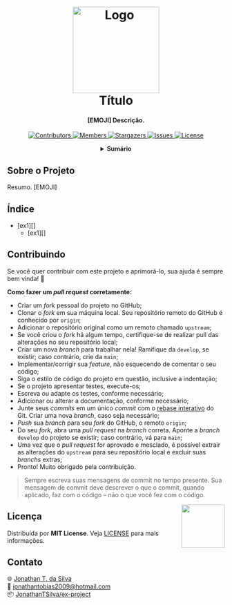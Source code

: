 <!-- NOTA: AO INICIAR O PROJETO, SUBSTITUTIR TODOS ex-project PELO NOME DO SEU REPOSITÓRIO ATUAL -->

<!-- LOGO DO PROJETO -->
<h1 align="center">
  <br>
  <a href="https://github.com/JonathanTSilva/ex-project"><img src="./Images/logo-ex-project.png" alt="Logo" width="200"></a>
  <br>
  Título
  <br>
</h1>

<h4 align="center">
  
[EMOJI] Descrição.
  
</h4>

<!-- SHIELDS DO PROJETO -->
<p align="center">
  <a href="https://github.com/JonathanTSilva/ex-project/graphs/contributors">
    <img src="https://img.shields.io/github/contributors/JonathanTSilva/ex-project.svg?style=for-the-badge" alt="Contributors">
  </a>
  <a href="https://github.com/JonathanTSilva/ex-project/network/members">
    <img src="https://img.shields.io/github/forks/JonathanTSilva/ex-project.svg?style=for-the-badge" alt="Members">
  </a>
  <a href="https://github.com/JonathanTSilva/ex-project/stargazers">
    <img src="https://img.shields.io/github/stars/JonathanTSilva/ex-project.svg?style=for-the-badge" alt="Stargazers">
  </a>
  <a href="https://github.com/JonathanTSilva/ex-project/issues">
    <img src="https://img.shields.io/github/issues/JonathanTSilva/ex-project.svg?style=for-the-badge" alt="Issues">
  </a>
  <a href="https://github.com/JonathanTSilva/ex-project/blob/main/LICENSE">
    <img src="https://img.shields.io/github/license/JonathanTSilva/ex-project.svg?style=for-the-badge" alt="License">
  </a>
</p>

<!-- SUMÁRIO -->
<details close="close" align="center">
  <summary><b>Sumário</b></summary>
    <a href="#sobre-o-projeto">Sobre o Projeto</a> |
    <a href="#índice">Índice</a> |
    <a href="#contribuindo">Contribuindo</a> |
    <a href="#licença">Licença</a> |
    <a href="#contato">Contato</a>
</details>

<!-- CORPO-->
## Sobre o Projeto

Resumo. [EMOJI]

## Índice

- [ex1][]
  - [ex1][]

## Contribuindo

Se você quer contribuir com este projeto e aprimorá-lo, sua ajuda é sempre bem vinda! :tada:

**Como fazer um _pull request_ corretamente:**

- Criar um _fork_ pessoal do projeto no GitHub;
- Clonar o _fork_ em sua máquina local. Seu repositório remoto do GitHub é conhecido por `origin`;
- Adicionar o repositório original como um remoto chamado `upstream`;
- Se você criou o _fork_ há algum tempo, certifique-se de realizar pull das alterações no seu repositório local;
- Criar um nova _branch_ para trabalhar nela! Ramifique da `develop`, se existir; caso contrário, crie da `main`;
- Implementar/corrigir sua _feature_, não esquecendo de comentar o seu código;
- Siga o estilo de código do projeto em questão, inclusive a indentação;
- Se o projeto apresentar testes, execute-os;
- Escreva ou adapte os testes, conforme necessário;
- Adicionar ou alterar a documentação, conforme necessário;
- Junte seus _commits_ em um único _commit_ com o [rebase interativo][A] do Git. Criar uma nova _branch_, caso seja necessário;
- _Push_ sua _branch_ para seu _fork_ do GitHub, o remoto `origin`;
- Do seu _fork_, abra uma _pull request_ na _branch_ correta. Aponte a _branch_ `develop` do projeto se existir; caso contrário, vá para `main`;
- Uma vez que o _pull request_ for aprovado e mesclado, é possível extrair as alterações do `upstream` para seu repositório local e excluir suas _branchs_ extras;
- Pronto! Muito obrigado pela contribuição.

> Sempre escreva suas mensagens de commit no tempo presente. Sua mensagem de commit deve descrever o que o commit, quando aplicado, faz com o código – não o que você fez com o código.

<!-- LICENÇA -->
<a href="https://github.com/JonathanTSilva/ex-project/blob/main/LICENSE"><img width="100px" src="https://miro.medium.com/max/886/1*C87EjxGeMPrkTuVRVWVg4w.png" align="right" /></a>

## Licença

Distribuída por **MIT License**. Veja [LICENSE][B] para mais informações.

## Contato

:globe_with_meridians: [Jonathan T. da Silva][C] <br>
:email: jonathantobias2009@hotmail.com <br>
:package: [JonathanTSilva/ex-project][D]

<!-- MARKDOWN LINKS>
<!-- SITES -->
[A]: https://www.atlassian.com/br/git/tutorials/rewriting-history/git-rebase
[B]: https://github.com/JonathanTSilva/ex-project/blob/main/LICENSE
[C]: https://www.linkedin.com/in/JonathanTSilva/
[D]: https://github.com/JonathanTSilva/ex-project

<!-- IMAGENS -->
